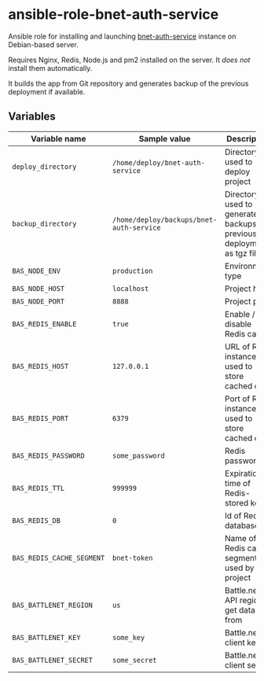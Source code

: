 # ansible-role-bnet-auth-service

Ansible role for installing and launching [bnet-auth-service](https://github.com/sc2pte/bnet-auth-service) instance on Debian-based server.

Requires Nginx, Redis, Node.js and pm2 installed on the server. It *does not* install them automatically.

It builds the app from Git repository and generates backup of the previous deployment if available.

## Variables

| Variable name | Sample value | Description |
|-  |-  |-
| `deploy_directory` | `/home/deploy/bnet-auth-service` | Directory used to deploy project |
| `backup_directory` | `/home/deploy/backups/bnet-auth-service` | Directory used to generate backups of previous deployments as tgz files |
| `BAS_NODE_ENV` | `production` | Environment type |
| `BAS_NODE_HOST` | `localhost` | Project host |
| `BAS_NODE_PORT` | `8888` | Project port |
| `BAS_REDIS_ENABLE` | `true` | Enable / disable Redis cache |
| `BAS_REDIS_HOST` | `127.0.0.1` | URL of Redis instance used to store cached data |
| `BAS_REDIS_PORT` | `6379` | Port of Redis instance used to store cached data |
| `BAS_REDIS_PASSWORD` | `some_password` | Redis password |
| `BAS_REDIS_TTL` | `999999` | Expiration time of Redis-stored keys |
| `BAS_REDIS_DB` | `0` | Id of Redis database |
| `BAS_REDIS_CACHE_SEGMENT` | `bnet-token` | Name of Redis cache segment used by the project |
| `BAS_BATTLENET_REGION` | `us` | Battle.net API region to get data from |
| `BAS_BATTLENET_KEY` | `some_key` | Battle.net client key |
| `BAS_BATTLENET_SECRET` | `some_secret` | Battle.net client secret |

